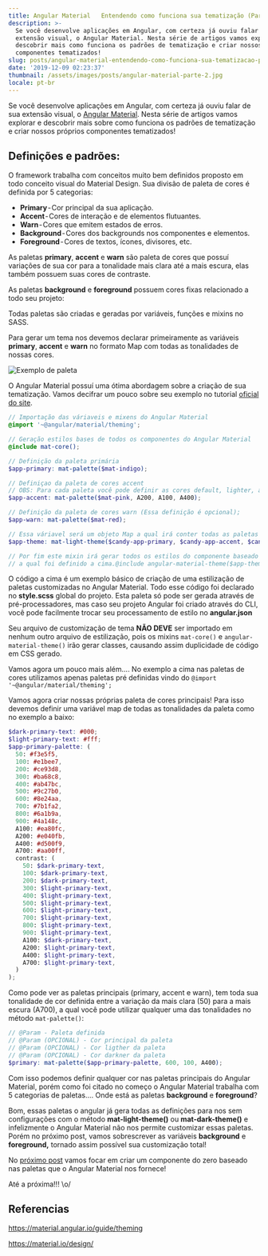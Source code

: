 ```yaml
---
title: Angular Material   Entendendo como funciona sua tematização (Parte I)
description: >-
  Se você desenvolve aplicações em Angular, com certeza já ouviu falar de sua
  extensão visual, o Angular Material. Nesta série de artigos vamos explorar e
  descobrir mais como funciona os padrões de tematização e criar nossos próprios
  componentes tematizados!
slug: posts/angular-material-entendendo-como-funciona-sua-tematizacao-parte-I
date: '2019-12-09 02:23:37'
thumbnail: /assets/images/posts/angular-material-parte-2.jpg
locale: pt-br
---
```

Se você desenvolve aplicações em Angular, com certeza já ouviu falar de sua extensão visual, o [Angular Material](https://material.angular.io/). Nesta série de artigos vamos explorar e descobrir mais sobre como funciona os padrões de tematização e criar nossos próprios componentes tematizados!

## Definições e padrões:

O framework trabalha com conceitos muito bem definidos proposto em todo conceito visual do Material Design. Sua divisão de paleta de cores é definida  por 5 categorias:

* **Primary** - Cor principal da sua aplicação.
* **Accent** - Cores de interação e de elementos flutuantes.
* **Warn** - Cores que emitem estados de erros.
* **Background** - Cores dos backgrounds  nos componentes e elementos.
* **Foreground** - Cores de textos, ícones, divisores, etc.

As paletas **primary**, **accent** e **warn** são paleta de cores que possuí variações de sua cor para a tonalidade mais clara até a mais escura, elas também possuem suas cores de contraste.

As paletas **background** e **foreground** possuem cores fixas relacionado a todo seu projeto:

Todas paletas são criadas e geradas por variáveis, funções e mixins no SASS.

Para gerar um tema nos devemos declarar primeiramente as variáveis **primary**, **accent** e **warn** no formato Map com todas as tonalidades de nossas cores.

![Exemplo de paleta](/assets/images/posts/material-design-theme.png "Exemplo de paleta")

O Angular Material possuí uma ótima abordagem sobre a criação de sua tematização. Vamos decifrar um pouco sobre seu exemplo no tutorial [oficial do site](https://material.angular.io/guide/theming).

```scss
// Importação das váriaveis e mixens do Angular Material
@import '~@angular/material/theming';

// Geração estilos bases de todos os componentes do Angular Material
@include mat-core();

// Definição da paleta primária
$app-primary: mat-palette($mat-indigo);

// Definiçao da paleta de cores accent
// OBS: Para cada paleta você pode definir as cores default, lighter, and darker, como no exemplo a baixo
$app-accent: mat-palette($mat-pink, A200, A100, A400);

// Definição da paleta de cores warn (Essa definição é opcional);
$app-warn: mat-palette($mat-red);

// Essa váriavel será um objeto Map a qual irá conter todas as paletas de sua aplicação
$app-theme: mat-light-theme($candy-app-primary, $candy-app-accent, $candy-app-warn);

// Por fim este mixin irá gerar todos os estilos do componente baseado nas váriaveis de 
// a qual foi definido a cima.@include angular-material-theme($app-theme);
```

O código a cima é um exemplo básico de criação de uma estilização de paletas customizadas no Angular Material. Todo esse código foi declarado no **style.scss** global do projeto. Esta paleta só pode ser gerada através de pré-processadores, mas caso seu projeto Angular foi criado através do CLI, você pode facilmente trocar seu processamento de estilo no **angular.json**

Seu arquivo de customização de tema **NÃO DEVE** ser importado em nenhum outro arquivo de estilização, pois os mixins `mat-core()` e `angular-material-theme()` irão gerar classes, causando assim duplicidade de código em CSS gerado.

Vamos agora um pouco mais além.... No exemplo a cima nas paletas de cores utilizamos apenas paletas pré definidas vindo do `@import '~@angular/material/theming';`

Vamos agora criar nossas próprias paleta de cores principais! Para isso devemos definir uma variável map de todas as tonalidades da paleta como no exemplo a baixo:

```scss
$dark-primary-text: #000;
$light-primary-text: #fff;
$app-primary-palette: (
  50: #f3e5f5,
  100: #e1bee7,
  200: #ce93d8,
  300: #ba68c8,
  400: #ab47bc,
  500: #9c27b0,
  600: #8e24aa,
  700: #7b1fa2,
  800: #6a1b9a,
  900: #4a148c,
  A100: #ea80fc,
  A200: #e040fb,
  A400: #d500f9,
  A700: #aa00ff,
  contrast: (
    50: $dark-primary-text,
    100: $dark-primary-text,
    200: $dark-primary-text,
    300: $light-primary-text,
    400: $light-primary-text,
    500: $light-primary-text,
    600: $light-primary-text,
    700: $light-primary-text,
    800: $light-primary-text,
    900: $light-primary-text,
    A100: $dark-primary-text,
    A200: $light-primary-text,
    A400: $light-primary-text,
    A700: $light-primary-text,
  )
);
```

Como pode ver as paletas principais (primary, accent e warn), tem toda sua tonalidade de cor definida entre a variação da mais clara (50) para a mais escura (A700), a qual você pode utilizar qualquer uma das tonalidades no método `mat-palette()`:

```scss
// @Param - Paleta definida
// @Param (OPCIONAL) - Cor principal da paleta
// @Param (OPCIONAL) - Cor ligther da paleta
// @Param (OPCIONAL) - Cor darkner da paleta
$primary: mat-palette($app-primary-palette, 600, 100, A400);
```

Com isso podemos definir qualquer cor nas paletas principais do Angular Material, porém como foi citado no começo o Angular Material trabalha com 5 categorias de paletas.... Onde está as paletas **background** e **foreground**?

Bom, essas paletas o angular já gera todas as definições para nos sem configurações com o método **mat-light-theme()** ou **mat-dark-theme()** e infelizmente o Angular Material não nos permite customizar essas paletas. Porém no próximo post, vamos sobrescrever as variáveis **background** e **foreground,** tornado assim possível sua customização total!

No [próximo post](https://dsg.net.br/posts/angular-material-entendendo-como-funciona-sua-tematizacao-parte-II/) vamos focar em criar um componente do zero baseado nas paletas que o Angular Material nos fornece!

Até a próxima!!! \o/

## Referencias

<https://material.angular.io/guide/theming>

<https://material.io/design/>
